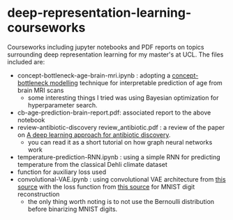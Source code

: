 # deep-representation-learning-courseworks
Courseworks including jupyter notebooks and PDF reports on topics surrounding deep representation learning for my master's at UCL.
The files included are:
- concept-bottleneck-age-brain-mri.ipynb : adopting a [concept-bottleneck modelling](https://github.com/yewsiang/ConceptBottleneck) technique for interpretable prediction of age from brain MRI scans
  - some interesting things I tried was using Bayesian optimization for hyperparameter search.
- cb-age-prediction-brain-report.pdf: associated report to the above notebook
- review-antibiotic-discovery review_antibiotic.pdf : a review of the paper on [A deep learning approach for antibiotic discovery](https://www.cell.com/cell/fulltext/S0092-8674(20)30102-1).
  - you can read it as a short tutorial on how graph neural networks work
-   temperature-prediction-RNN.ipynb : using a simple RNN for predicting temperature from the classical Dehli climate dataset
  - function for auxiliary loss used
- convolutional-VAE.ipynb : using convolutional VAE architecture from [this source](https://github.com/rasbt/stat453-deep-learning-ss21/blob/main/L17/1_VAE_mnist_sigmoid_mse.ipynb) with the loss function from [this source](https://github.com/vsimkus/pmr2023-vae) for MNIST digit reconstruction
   - the only thing worth noting is to not use the Bernoulli distribution before binarizing MNIST digits.  
